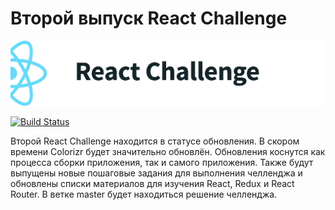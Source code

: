 # Второй выпуск React Challenge

![React Challenge Colorizr](img/repo-header.png)

[![Build Status](https://travis-ci.org/rtivital/react-challenge-colorizr.svg?branch=master)](https://travis-ci.org/rtivital/react-challenge-colorizr)

Второй React Challenge находится в статусе обновления. В скором времени Colorizr будет значительно обновлён. Обновления коснутся как процесса сборки приложения, так и самого приложения. Также будут выпущены новые пошаговые задания для выполнения челленджа и обновлены списки материалов для изучения React, Redux и React Router. В ветке master будет находиться решение челленджа.
